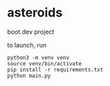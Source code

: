 # asteroids

boot.dev project

to launch, run

```
python3 -m venv venv
source venv/bin/activate
pip install -r requirements.txt
python main.py
```